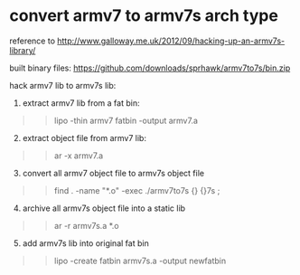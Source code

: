 convert armv7 to armv7s arch type
================================

reference to http://www.galloway.me.uk/2012/09/hacking-up-an-armv7s-library/

built binary files: https://github.com/downloads/sprhawk/armv7to7s/bin.zip


hack armv7 lib to armv7s lib:

1. extract armv7 lib from a fat bin:
>>    lipo -thin armv7 fatbin -output armv7.a
2. extract object file from armv7 lib:
>>    ar -x armv7.a 
3. convert all armv7 object file to armv7s object file
>>    find . -name "*.o" -exec ./armv7to7s {} {}7s \;
4. archive all armv7s object file into a static lib
>>    ar -r armv7s.a *.o
5. add armv7s lib into original fat bin
>>    lipo -create fatbin armv7s.a -output newfatbin

